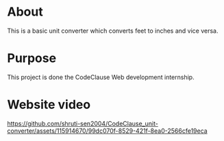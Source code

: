 # About
This is a basic unit converter which converts feet to inches and vice versa.

# Purpose
This project is done the CodeClause Web development internship.

# Website video


https://github.com/shruti-sen2004/CodeClause_unit-converter/assets/115914670/99dc070f-8529-421f-8ea0-2566cfe19eca


